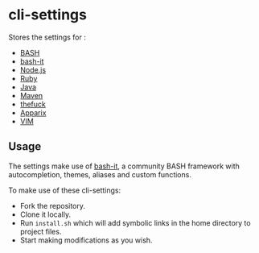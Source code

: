 # cli-settings
Stores the settings for :
* [BASH](https://www.gnu.org/software/bash/)
* [bash-it](https://github.com/Bash-it/bash-it)
* [Node.js](https://nodejs.org)
* [Ruby](https://www.ruby-lang.org/en/)
* [Java](https://www.java.com/)
* [Maven](https://maven.apache.org/)
* [thefuck](https://github.com/nvbn/thefuck)
* [Apparix](http://micans.org/apparix/)
* [VIM](http://www.vim.org/)

## Usage
The settings make use of [bash-it](https://github.com/Bash-it/bash-it), a community BASH framework with autocompletion, themes, aliases and custom functions.

To make use of these cli-settings:
* Fork the repository.
* Clone it locally.
* Run `install.sh` which will add symbolic links in the home directory to project files.
* Start making modifications as you wish.
